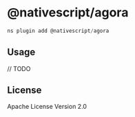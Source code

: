 # @nativescript/agora

```javascript
ns plugin add @nativescript/agora
```

## Usage

// TODO

## License

Apache License Version 2.0
